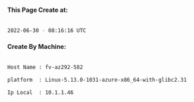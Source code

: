 
   
#### This Page Create at:

```bash

2022-06-30 - 08:16:16 UTC

```

#### Create By Machine:

```bash

Host Name : fv-az292-582

platform  : Linux-5.13.0-1031-azure-x86_64-with-glibc2.31

Ip Local  : 10.1.1.46

```

